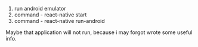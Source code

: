 1) run android emulator
2) command - react-native start
3) command - react-native run-android

Maybe that application will not run, because i may forgot wrote some useful info.


